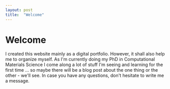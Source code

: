 ```yaml
---
layout: post
title:  "Welcome"
---
```


# Welcome

I created this website mainly as a digital portfolio. However, it shall also help me to organize myself. As I'm currently doing my PhD in Computational Materials Science I come along a lot of stuff I'm seeing and learning for the first time ... so maybe there will be a blog post about the one thing or the other - we'll see. In case you have any questions, don't hesitate to write me a message.